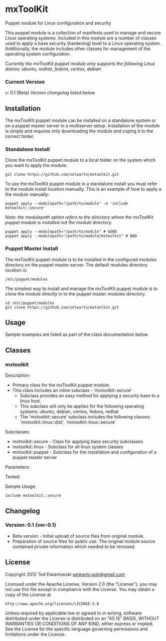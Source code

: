 mxToolKit
=========

Puppet module for Linux configuration and security

This puppet module is a collection of manifests used to manage and secure Linux operating systems. Included in this module are a number of classes used to apply a base security (hardening) level to a Linux operating system. Additionally, the module includes other classes for management of the operating system configuration.

*Currently the mxToolKit puppet module only supports the following Linux distros: ubuntu, redhat, fedora, centos, debian*

### Current Version
v: 0.1 (Beta)
*Version changelog listed below*

Installation
------------
The mxToolKit puppet module can be installed on a standalone system or on a puppet master server in a multiserver setup. Installation of the module is simple and requires only downloading the module and coping it to the correct folder.

### Standalone Install
Clone the mxToolKit puppet module to a local folder on the system which you want to apply the module.

    git clone https://github.com/xelwarto/mxtoolkit.git

To use the mxToolKit puppet module in a standalone install you must refer to the module install location manually. This is an example of how to apply a the module manually:

    puppet apply --modulepath="/path/to/module" -e 'include mxtoolkit::secure'

*Note: the modulepath option refers to the directory where the mxToolKit puppet module is installed not the module directory.*

    puppet apply --modulepath="/path/to/module" # GOOD
    puppet apply --modulepath="/path/to/module/mxtoolkit" # BAD

### Puppet Master Install
The mxToolKit puppet module is to be installed in the configured modules directory on the puppet master server. The default modules directory location is:

    /etc/puppet/modules

The simplest way to install and manage the mxToolKit puppet module is to clone the module directly in to the puppet master modules directory.

    cd /etc/puppet/modules
    git clone https://github.com/xelwarto/mxtoolkit.git

Usage
-----
Sample examples are listed as part of the class documentation below.

Classes
-------

### mxtoolkit
Description:
* Primary class for the mxToolKit puppet module.
* This class includes an inline subclass - 'mxtoolkit::secure'
    * Subclass provides an easy method for applying a security base to a linux host.
    * This subclass will only be applies for the following operating systems: ubuntu, debian, centos, fedora, redhat
    * The 'mxtoolkit::secure' subclass includes the following classes: 'mxtoolkit::linux::dist', 'mxtoolkit::linux::secure'

Subclasses:
* mxtoolkit::secure - Class for applying base security subclasses
* mxtoolkit::linux - Subclass for all linux system classes
* mxtoolkit::puppet - Subclass for the installation and configuration of a puppet master server

Parameters:

Tested:

Sample Usage:

    include mxtoolkit::secure

Changelog
---------

### Version: 0.1 (ver-0.1)
* Beta version - Initial upload of source files from original module.
* Preparation of source files for public use. The original module source contained private information which needed to be removed.

License
-------
Copyright 2012 Ted Elwartowski <xelwarto.pub@gmail.com>

Licensed under the Apache License, Version 2.0 (the "License");
you may not use this file except in compliance with the License.
You may obtain a copy of the License at

    http://www.apache.org/licenses/LICENSE-2.0

Unless required by applicable law or agreed to in writing, software
distributed under the License is distributed on an "AS IS" BASIS,
WITHOUT WARRANTIES OR CONDITIONS OF ANY KIND, either express or implied.
See the License for the specific language governing permissions and
limitations under the License.
